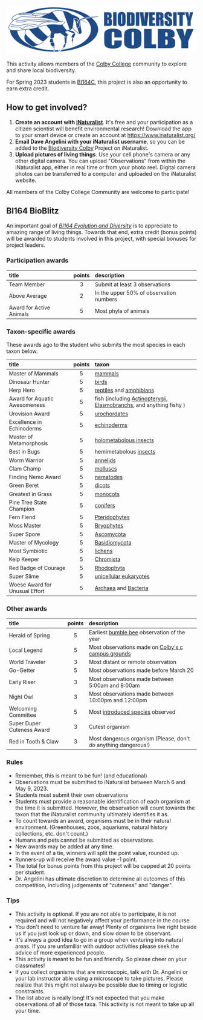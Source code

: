 ![](biodiversity.colby.horiz.png)

This activity allows members of the [Colby College](https://www.colby.edu/) community to explore and share local biodiversity. 

For Spring 2023 students in [BI164C](https://github.com/aphanotus/openEd/blob/main/BI164.23S.Evolution.and.Diversity/BI164.23S.Evolution.and.Diversity.syllabus.md), this project is also an opportunity to earn extra credit.

## How to get involved?

1. **Create an account with [iNaturalist](https://www.inaturalist.org/)**. It's free and your participation as a citizen scientist will benefit environmental research! Download the app to your smart device or create an account at https://www.inaturalist.org/ 
2. **Email Dave Angelini with your iNaturalist username**, so you can be added to the [Biodiversity Colby](https://www.inaturalist.org/projects/biodiversity-colby) Project on iNaturalist.
3. **Upload pictures of living things**. Use your cell phone's camera or any other digital camera. You can upload "Observations" from within the iNaturalist app, either in real time or from your photo reel. Digital camera photos can be transferred to a computer and uploaded on the iNaturalist website. 

All members of the Colby College Community are welcome to participate!

## BI164 BioBlitz

An important goal of *[BI164 Evolution and Diversity](https://github.com/aphanotus/openEd/blob/main/BI164.23S.Evolution.and.Diversity/BI164.23S.Evolution.and.Diversity.syllabus.md)* is to appreciate to amazing range of living things. Towards that end, extra credit (bonus points) will be awarded to students involved in this project, with special bonuses for project leaders.

### Participation awards

| title | points | description |
|:--- |:---:|:--- |
| Team Member | 3 | Submit at least 3 observations |
| Above Average | 2 | In the upper 50% of observation numbers |
| Award for Active Animals | 5 | Most phyla of animals |

### Taxon-specific awards

These awards ago to the student who submits the most species in each taxon below.

| title | points | taxon |
|:--- |:---:|:--- |
| Master of Mammals | 5 | [mammals](https://www.inaturalist.org/taxa/40151-Mammalia) |
| Dinosaur Hunter | 5 | [birds](https://www.inaturalist.org/observations?taxon_id=3) |
| Herp Hero | 5 | [reptiles](https://www.inaturalist.org/taxa/26036-Reptilia) and [amphibians](https://www.inaturalist.org/taxa/20978-Amphibia) |
| Award for Aquatic Awesomeness | 5 | fish (including [Actinopterygii](https://www.inaturalist.org/taxa/47178-Actinopterygii), [Elasmobranchs](https://www.inaturalist.org/observations?taxon_id=47273), and anything fishy ) |
| Urovision Award | 5 | [urochordates](https://www.inaturalist.org/taxa/130868-Tunicata) |
| Excellence in Echinoderms | 5 | [echinoderms](https://www.inaturalist.org/taxa/47549-Echinodermata) |
| Master of Metamorphosis | 5 | [holometabolous insects](https://www.inaturalist.org/observations?taxon_id=47158) |
| Best in Bugs | 5 | hemimetabolous [insects](https://www.inaturalist.org/taxa/47158-Insecta) |
| Worm Warrior | 5 | [annelids](https://www.inaturalist.org/taxa/47491-Annelida) |
| Clam Champ | 5 | [molluscs](https://www.inaturalist.org/observations?taxon_id=47115) |
| Finding Nemo Award | 5 | [nematodes](https://www.inaturalist.org/taxa/54960-Nematoda) |
| Green Beret | 5 | [dicots](https://www.inaturalist.org/taxa/47124-Magnoliopsida) |
| Greatest in Grass | 5 | [monocots](https://www.inaturalist.org/taxa/47163-Liliopsida) |
| Pine Tree State Champion | 5 | [conifers](https://www.inaturalist.org/taxa/136329-Pinopsida) |
| Fern Fiend | 5 | [Pteridophytes](https://www.inaturalist.org/taxa/121943-Polypodiopsida) |
| Moss Master | 5 | [Bryophytes](https://www.inaturalist.org/taxa/311249-Bryophyta) |
| Super Spore | 5 | [Ascomycota](https://www.inaturalist.org/taxa/48250-Ascomycota) |
| Master of Mycology | 5 | [Basidiomycota](https://www.inaturalist.org/taxa/47169-Basidiomycota) |
| Most Symbiotic | 5 | [lichens](https://www.inaturalist.org/taxa/54743-Lecanoromycetes) |
| Kelp Keeper | 5 | [Chromista](https://www.inaturalist.org/taxa/48222-Chromista) |
| Red Badge of Courage | 5 | [Rhodophyta](https://www.inaturalist.org/taxa/57774-Rhodophyta) |
| Super Slime | 5 | [unicellular eukaryotes](https://www.inaturalist.org/observations?taxon_id=47686) |
| Woese Award for Unusual Effort | 5 | [Archaea](https://www.inaturalist.org/taxa/151817-Archaea) and [Bacteria](https://www.inaturalist.org/taxa/67333-Bacteria) |

### Other awards

| title | points | description |
|:--- |:---:|:--- |
| Herald of Spring | 5 | Earliest [bumble bee](https://www.inaturalist.org/taxa/52775-Bombus) observation of the year |
| Local Legend | 5 | Most observations made on [Colby's c campus grounds](https://www.google.com/maps/@44.5638729,-69.6670136,1443m/data=!3m1!1e3) |
| World Traveler | 3 | Most distant or remote observation |
| Go-Getter | 5 | Most observations made before March 20 |
| Early Riser | 3 | Most observations made between 5:00am and 8:00am |
| Night Owl | 3 | Most observations made between 10:00pm and 12:00pm |
| Welcoming Committee | 5 | Most [introduced species](https://en.wikipedia.org/wiki/Introduced_species) observed |
| Super Duper Cuteness Award | 3 | Cutest organism |
| Red in Tooth & Claw | 3 | Most dangerous organism (Please, don't *do* anything dangerous!) |

### Rules

- Remember, this is meant to be fun! (and educational)
- Observations must be submitted to iNaturalist between March 6 and May 9, 2023.
- Students must submit their own observations 
- Students must provide a reasonable identification of each organism at the time it is submitted. However, the observation will count towards the taxon that the iNaturalist community ultimately identifies it as.
- To count towards an award, organisms must be in their natural environment. (Greenhouses, zoos, aquariums, natural history collections, etc. don't count.) 
- Humans and pets cannot be submitted as observations.
- New awards may be added at any time.
- In the event of a tie, winners will split the point value, rounded up.
- Runners-up will receive the award value -1 point.
- The total for bonus points from this project will be capped at 20 points per student.
- Dr. Angelini has ultimate discretion to determine all outcomes of this competition, including judgements of "cuteness" and "danger".

### Tips

- This activity is optional. If you are not able to participate, it is not required and will not negatively affect your performance in the course.
- You don't need to venture far away! Plenty of organisms live right beside us if you just look up or down, and slow down to be observant. 
- It's always a good idea to go in a group when venturing into natural areas. If you are unfamiliar with outdoor activities please seek the advice of more experienced people.
- This activity is meant to be fun and friendly. So please cheer on your classmates!
- If you collect organisms that are microscopic, talk with Dr. Angelini or your lab instructor able using a microscope to take pictures. Please realize that this might not always be possible due to timing or logistic constraints.
- The list above is really long! It's not expected that you make observations of all of those taxa. This activity is not meant to take up all your time.